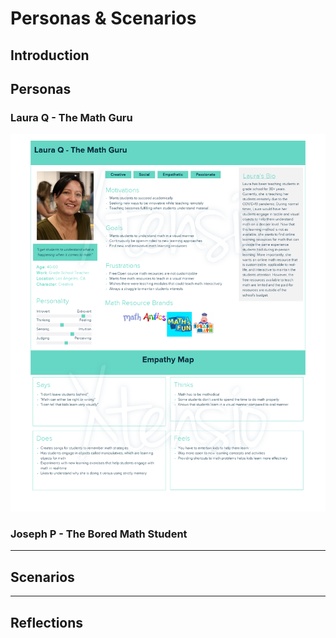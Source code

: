 # Personas & Scenarios
## Introduction
## Personas
### Laura Q - The Math Guru
<img src="./Teacher1.png">

### Joseph P - The Bored Math Student

----
## Scenarios

----
## Reflections

